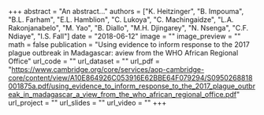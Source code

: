 +++
abstract = "An abstract..."
authors = ["K. Heitzinger", "B. Impouma", "B.L. Farham", "E.L. Hamblion", "C. Lukoya", "C. Machingaidze",
"L.A. Rakonjanabelo", "M. Yao", "B. Diallo", "M.H. Djingarey", "N. Nsenga", "C.F. Ndiaye", "I.S. Fall"]
date = "2018-06-12"
image = ""
image_preview = ""
math = false
publication = "Using evidence to inform response to the 2017 plague outbreak in Madagascar: aview from the WHO African Regional Office"
url_code = ""
url_dataset = ""
url_pdf = "https://www.cambridge.org/core/services/aop-cambridge-core/content/view/A10E864926C053916E62BBE64F079294/S0950268818001875a.pdf/using_evidence_to_inform_response_to_the_2017_plague_outbreak_in_madagascar_a_view_from_the_who_african_regional_office.pdf"
url_project = ""
url_slides = ""
url_video = ""
+++